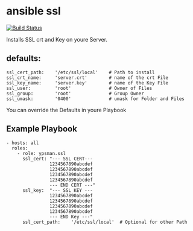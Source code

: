 ansible ssl
===========
[![Build Status](https://travis-ci.org/ypsman/ansible-ssl.svg?branch=master)](https://travis-ci.org/ypsman/ansible-ssl)

Installs SSL crt and Key on youre Server.

defaults:
---------
    ssl_cert_path:    '/etc/ssl/local'    # Path to install
    ssl_crt_name:     'server.crt'        # name of the crt File
    ssl_key_name:     'server.key'        # name of the Key File
    ssl_user:         'root'              # Owner of Files
    ssl_group:        'root'              # Group Owner
    ssl_umask:        '0400'              # umask for Folder and Files

You can override the Defaults in youre Playbook

Example Playbook
----------------

    - hosts: all
      roles:
        - role: ypsman.ssl
          ssl_cert: "--- SSL CERT---
                    1234567890abcdef
                    1234567890abcdef
                    1234567890abcdef
                    1234567890abcdef
                    --- END CERT ---"
          ssl_key:  "--- SSL KEY ---
                    1234567890abcdef
                    1234567890abcdef
                    1234567890abcdef
                    1234567890abcdef
                    --- END Key ---"
          ssl_cert_path:    '/etc/ssl/local'  # Optional for other Path
